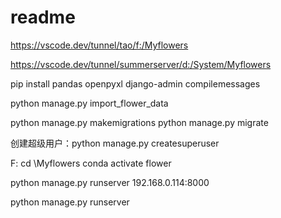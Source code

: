 # readme

<https://vscode.dev/tunnel/tao/f:/Myflowers>

<https://vscode.dev/tunnel/summerserver/d:/System/Myflowers>

pip install pandas openpyxl
django-admin compilemessages

python manage.py import_flower_data

python manage.py makemigrations
python manage.py migrate

创建超级用户：python manage.py createsuperuser

F:
cd \Myflowers
conda activate flower

python manage.py runserver 192.168.0.114:8000

python manage.py runserver

